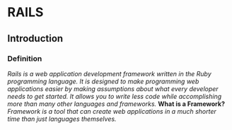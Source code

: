 # RAILS
## Introduction
### Definition
*Rails is a web application development framework written in the Ruby programming language. It is designed to make programming web applications easier by making assumptions about what every developer needs to get started. It allows you to write less code while accomplishing more than many other languages and frameworks.*
**What is a Framework?**
*Framework is a tool that can create web applications in a much shorter time than just languages themselves.*